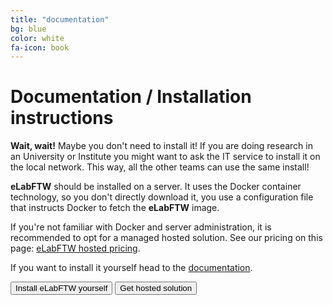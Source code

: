 ```yaml
---
title: "documentation"
bg: blue
color: white
fa-icon: book
---
```


# Documentation / Installation instructions

**Wait, wait!** Maybe you don't need to install it! If you are doing research in an University or Institute you might want to ask the IT service to install it on the local network. This way, all the other teams can use the same install!

**eLabFTW** should be installed on a server. It uses the Docker container technology, so you don't directly download it, you use a configuration file that instructs Docker to fetch the **eLabFTW** image.

If you're not familiar with Docker and server administration, it is recommended to opt for a managed hosted solution. See our pricing on this page: <a href='https://www.deltablot.com/elabftw'>eLabFTW hosted pricing</a>.

If you want to install it yourself head to the <a href='https://doc.elabftw.net'>documentation</a>.

<div class='center'>
  <a href='https://doc.elabftw.net'><button class='button button-inverted'><i class='fas fa-2x fa-download'></i><span class='text-bigger'> Install eLabFTW yourself</span></button></a>
  <a href='https://www.deltablot.com/elabftw'><button class='button button-inverted'><i class='fas fa-2x fa-cart-arrow-down'></i><span class='text-bigger'> Get hosted solution</span></button></a>
</div>
